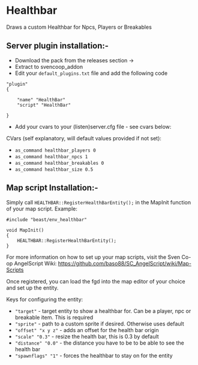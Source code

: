 # Healthbar
Draws a custom Healthbar for Npcs, Players or Breakables

## Server plugin installation:- 
- Download the pack from the releases section ->
- Extract to svencoop_addon
- Edit your `default_plugins.txt` file and add the following code
```
"plugin"
{

	"name" "HealthBar"
	"script" "HealthBar"

}
```

- Add your cvars to your (listen)server.cfg file - see cvars below:

CVars (self explanatory, will default values provided if not set):

* `as_command healthbar_players 0`
* `as_command healthbar_npcs 1`
* `as_command healthbar_breakables 0`
* `as_command healthbar_size 0.5`


## Map script Installation:-

Simply call `HEALTHBAR::RegisterHealthBarEntity();` in the MapInit function of your map script. Example:

```
#include "beast/env_healthbar"

void MapInit()
{
	HEALTHBAR::RegisterHealthBarEntity();
}
```
For more information on how to set up your map scripts, visit the Sven Co-op AngelScript Wiki:
https://github.com/baso88/SC_AngelScript/wiki/Map-Scripts

Once registered, you can load the fgd into the map editor of your choice and set up the entity.

Keys for configuring the entity:
* `"target"`          	- target entity to show a healthbar for. Can be a player, npc or breakable item. This is required
* `"sprite"`      	- path to a custom sprite if desired. Otherwise uses default
* `"offset" "x y z"`  	- adds an offset for the health bar origin
* `"scale" "0.3"`     	- resize the health bar, this is 0.3 by default
* `"distance" "0.0"`  	- the distance you have to be to be able to see the health bar
* `"spawnflags" "1"`  	- forces the healthbar to stay on for the entity
